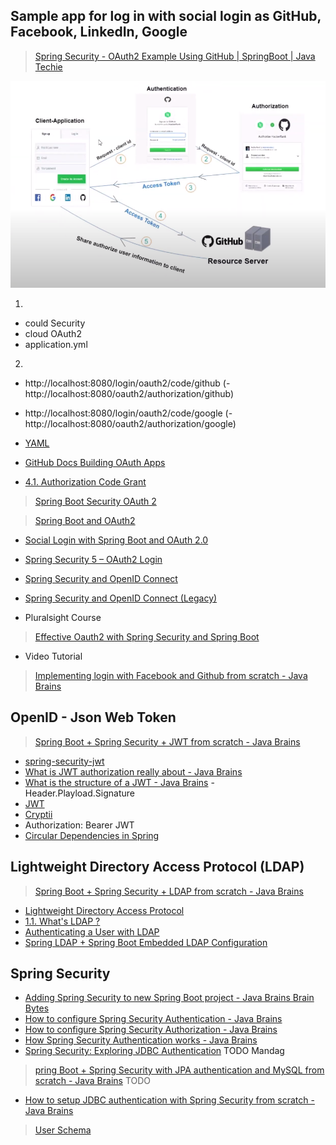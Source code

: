 ## Sample app for log in with social login as GitHub, Facebook, LinkedIn, Google

> [Spring Security - OAuth2 Example Using GitHub | SpringBoot | Java Techie](https://www.youtube.com/watch?v=D2FuRIL95kk)

![OAuth2 exampke using GitHub](https://github.com/pedalv/JavaApp/blob/master/MellomOppdrag/GitHub_OAuth2.PNG)

1.
- could Security
- cloud OAuth2
- application.yml
2.
- http://localhost:8080/login/oauth2/code/github
(- http://localhost:8080/oauth2/authorization/github)
- http://localhost:8080/login/oauth2/code/google
(- http://localhost:8080/oauth2/authorization/google)



- [YAML](https://en.wikipedia.org/wiki/YAML)
- [GitHub Docs Building OAuth Apps](https://docs.github.com/en/developers/apps/building-oauth-apps)
- [4.1.  Authorization Code Grant](https://tools.ietf.org/html/rfc6749#section-4.1)

> [Spring Boot Security OAuth 2](https://www.youtube.com/watch?v=wfaKvQ0qY3E)

> [Spring Boot and OAuth2](https://spring.io/guides/tutorials/spring-boot-oauth2/)
- [Social Login with Spring Boot and OAuth 2.0](https://github.com/spring-guides/tut-spring-boot-oauth2)
- [Spring Security 5 – OAuth2 Login](https://www.baeldung.com/spring-security-5-oauth2-login)
- [Spring Security and OpenID Connect](https://www.baeldung.com/spring-security-openid-connect)
- [Spring Security and OpenID Connect (Legacy)](https://www.baeldung.com/spring-security-openid-connect-legacy)

- Pluralsight Course
> [Effective Oauth2 with Spring Security and Spring Boot](https://www.pluralsight.com/courses/oauth2-spring-security-spring-boot)

- Video Tutorial
> [Implementing login with Facebook and Github from scratch - Java Brains](https://www.youtube.com/watch?v=CWiwpvpCrro)

## OpenID - Json Web Token
> [Spring Boot + Spring Security + JWT from scratch - Java Brains](https://www.youtube.com/watch?v=X80nJ5T7YpE)

- [spring-security-jwt](https://github.com/koushikkothagal/spring-security-jwt) 
- [What is JWT authorization really about - Java Brains](https://www.youtube.com/watch?v=soGRyl9ztjI)
- [What is the structure of a JWT - Java Brains](https://www.youtube.com/watch?v=_XbXkVdoG_0) - Header.Playload.Signature
- [JWT](https://jwt.io/)
- [Cryptii](https://cryptii.com/)
- Authorization: Bearer JWT
- [Circular Dependencies in Spring](https://www.baeldung.com/circular-dependencies-in-spring)

## Lightweight Directory Access Protocol (LDAP)
> [Spring Boot + Spring Security + LDAP from scratch - Java Brains](https://www.youtube.com/watch?v=-wDUChgvYgU)

- [Lightweight Directory Access Protocol](https://en.wikipedia.org/wiki/Lightweight_Directory_Access_Protocol)
- [1.1. What's LDAP ?](https://tldp.org/HOWTO/LDAP-HOWTO/whatisldap.html#:~:text=LDAP%20stands%20for%20Lightweight%20Directory,other%20connection%20oriented%20transfer%20services.)
- [Authenticating a User with LDAP](https://spring.io/guides/gs/authenticating-ldap/)
- [Spring LDAP + Spring Boot Embedded LDAP Configuration](https://memorynotfound.com/spring-ldap-spring-boot-embedded-ldap-configuration-example/)

## Spring Security
- [Adding Spring Security to new Spring Boot project - Java Brains Brain Bytes](https://www.youtube.com/watch?v=PhG5p_yv0zs)
- [How to configure Spring Security Authentication - Java Brains](https://www.youtube.com/watch?v=iyXne7dIn7U)
- [How to configure Spring Security Authorization - Java Brains](https://www.youtube.com/watch?v=payxWrmF_0k)
- [How Spring Security Authentication works - Java Brains](https://www.youtube.com/watch?v=caCJAJC41Rk)
- [Spring Security: Exploring JDBC Authentication](https://www.baeldung.com/spring-security-jdbc-authentication)
TODO Mandag
> [pring Boot + Spring Security with JPA authentication and MySQL from scratch - Java Brains](https://www.youtube.com/watch?v=TNt3GHuayXs)
TODO
- [How to setup JDBC authentication with Spring Security from scratch - Java Brains](https://www.youtube.com/watch?v=LKvrFltAgCQ)

> [User Schema](https://docs.spring.io/spring-security/site/docs/current/reference/html5/#user-schema)

